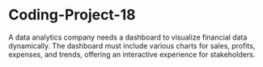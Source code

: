 # Coding-Project-18
A data analytics company needs a dashboard to visualize financial data dynamically. The dashboard must include various charts for sales, profits, expenses, and trends, offering an interactive experience for stakeholders.

